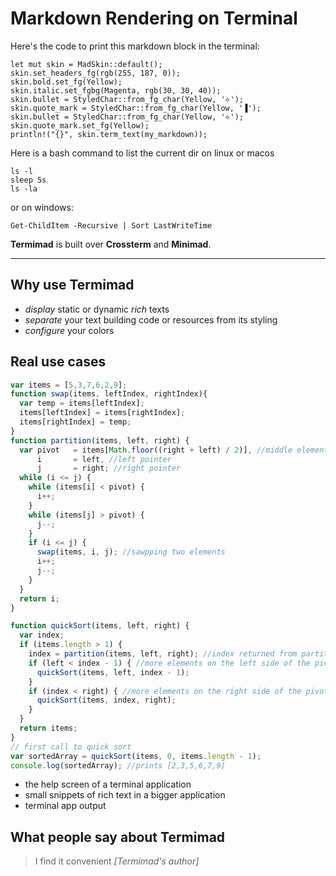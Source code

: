 # Markdown Rendering on Terminal

Here's the code to print this markdown block in the terminal:

```
let mut skin = MadSkin::default();
skin.set_headers_fg(rgb(255, 187, 0));
skin.bold.set_fg(Yellow);
skin.italic.set_fgbg(Magenta, rgb(30, 30, 40));
skin.bullet = StyledChar::from_fg_char(Yellow, '⟡');
skin.quote_mark = StyledChar::from_fg_char(Yellow, '▐');
skin.bullet = StyledChar::from_fg_char(Yellow, '⟡');
skin.quote_mark.set_fg(Yellow);
println!("{}", skin.term_text(my_markdown));
```

Here is a bash command to list the current dir on linux or macos
```shell {cmd=sh, sys=[linux, macos]}
ls -l
sleep 5s
ls -la
```
or on windows:

```shell {sys=[windows]}
Get-ChildItem -Recursive | Sort LastWriteTime 
```

**Termimad** is built over **Crossterm** and **Minimad**.

----

## Why use Termimad

* *display* static or dynamic *rich* texts
* *separate* your text building code or resources from its styling
* *configure* your colors

## Real use cases


```js {cmd=node}
var items = [5,3,7,6,2,9];
function swap(items, leftIndex, rightIndex){
  var temp = items[leftIndex];
  items[leftIndex] = items[rightIndex];
  items[rightIndex] = temp;
}
function partition(items, left, right) {
  var pivot   = items[Math.floor((right + left) / 2)], //middle element
      i       = left, //left pointer
      j       = right; //right pointer
  while (i <= j) {
    while (items[i] < pivot) {
      i++;
    }
    while (items[j] > pivot) {
      j--;
    }
    if (i <= j) {
      swap(items, i, j); //sawpping two elements
      i++;
      j--;
    }
  }
  return i;
}

function quickSort(items, left, right) {
  var index;
  if (items.length > 1) {
    index = partition(items, left, right); //index returned from partition
    if (left < index - 1) { //more elements on the left side of the pivot
      quickSort(items, left, index - 1);
    }
    if (index < right) { //more elements on the right side of the pivot
      quickSort(items, index, right);
    }
  }
  return items;
}
// first call to quick sort
var sortedArray = quickSort(items, 0, items.length - 1);
console.log(sortedArray); //prints [2,3,5,6,7,9]
```

* the help screen of a terminal application
* small snippets of rich text in a bigger application
* terminal app output

## What people say about Termimad

> I find it convenient *[Termimad's author]*
